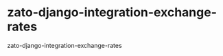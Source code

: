zato-django-integration-exchange-rates
======================================

zato-django-integration-exchange-rates
